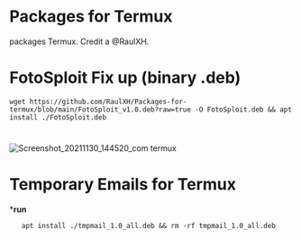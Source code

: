 # Packages for Termux
packages Termux. Credit a @RaulXH.
# FotoSploit Fix up (binary .deb)
```
wget https://github.com/RaulXH/Packages-for-termux/blob/main/FotoSploit_v1.0.deb?raw=true -O FotoSploit.deb && apt install ./FotoSploit.deb
```
#
![Screenshot_20211130_144520_com termux](https://user-images.githubusercontent.com/77165035/144116997-9cbcf532-24bf-4c74-9700-407cd34ff65a.jpg)

# Temporary Emails for Termux
***run**
```cd && wget https://github.com/RaulXH/Packages-for-termux/blob/ba6292213cc147d4e31fcfd1a893e3e0b224d90c/tmpmail_1.0_all.deb
   apt install ./tmpmail_1.0_all.deb && rm -rf tmpmail_1.0_all.deb
````
